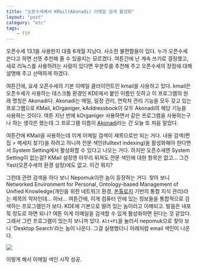 ```yaml
---
title: "오픈수세에서 KMail(Akonadi) 이메일 검색 활성화"
layout: "post"
category: "etc"
tags: 
    - TIP
---
```


오픈수세 13.1을 사용한지 대충 6개월 지났다. 사소한 불편함들이 있다. 누가 오픈수세 쓴다고 하면 선뜻 추천해 줄 수 있을지는 모르겠다. 여튼간에 난 계속 쓰기로 결정했고, 새로 리눅스를 사용하려는 사람이 있다면 우분투를 추천해 주고 오픈수세의 장점에 대해 설명해 주고 선택하게 하겠다.

여튼간에, 요새 오픈수세의 기본 이메일 클라이언트인 kmail을 사용하고 있다. kmail은 오픈수세가 사용하는 데스크톱 환경인 KDE에서 붙인 이름인 듯하고 이 프로그램의 원래 명칭은 Akonadi다. Akonadi는 메일, 일정 관리, 연락처 관리 기능을 모두 갖고 있는 프로그램으로 KMail, kOrganiger, kAddressbook이 모두 Akonadi의 해당 기능을 사용하는 것이다. 여튼 지난 번에 kOrganiger 사용하면서 같은 프로그램을 사용하는구나 하는 생각은 했는데 그 프로그램 이름이 [Akonadi](https://userbase.kde.org/Akonadi)라는 건 오늘 또 처음 알았다.

여튼간에 KMail을 사용하는데 이게 이메일 검색이 제목으로만 되는 거다. 내용 검색(편집 > 메세지 찾기)을 하려고 하니까 전문 색인(fulltext indexing)을 활성화해야 한다면서 System Setting에서 활성화할 수 있다고 나오는 거다. 하지만 오픈수세엔 System Setting이 없는걸? KMail 설정엔 아무리 뒤져도 전문 색인에 대한 항목은 없고... 그건 Yast(오픈수세의 환경 설정)에도 없고. 이건 뭐지?

그런데 관련 검색을 하다 보니 Nepomuk이란 놈이 등장하는 거다. 찾아 보니 Networked Environment for Personal, Ontology-based Management of Unified Knowledge(개인을 위한 네트워크 환경, [온톨로지](http://ko.wikipedia.org/wiki/%EC%98%A8%ED%86%A8%EB%A1%9C%EC%A7%80) 기반의 통합 지식 관리)라는 제목의 약자인데... 아놔... 여튼간에, 이게 컴퓨터 안에 있는 정보들을 통합적으로 검색하는 프로그램인가 보다. KDE에 기본으로 딸려 있는 놈이라고 이해되고. 발음은 네포묵 정도로 하면 되나? 여튼 이게 이메일을 검색할 수 있게 활성화하면 된다는 것 같았다. 그래서 그런 프로그램이 있는지 보니까 있다. `Alt+F1`을 눌러서 nepomuk으로 찾아 보니 'Desktop Search'라는 놈이 나온다. 그걸 실행했더니 아래처럼 email 색인이 나온다.

![](https://dl.dropboxusercontent.com/u/15546257/blog/mytory/kmail-enable-email-indexing.png)

이렇게 해서 이메일 색인 시작 성공.


